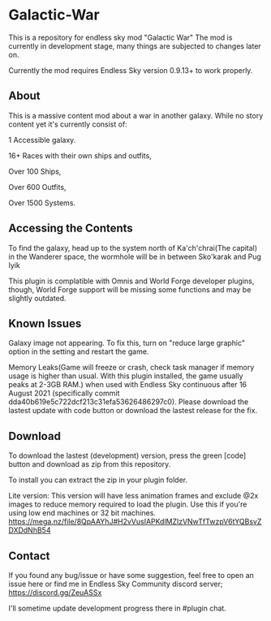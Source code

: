 # Galactic-War
This is a repository for endless sky mod "Galactic War"
The mod is currently in development stage, many things are subjected to changes later on.

Currently the mod requires Endless Sky version 0.9.13+ to work properly.

## About
This is a massive content mod about a war in another galaxy.
While no story content yet it's currently consist of:

1 Accessible galaxy.

16+ Races with their own ships and outfits,

Over 100 Ships,

Over 600 Outfits,

Over 1500 Systems.

## Accessing the Contents

To find the galaxy, head up to the system north of Ka'ch'chrai(The capital) in the Wanderer space, the wormhole will be in between Sko'karak and Pug Iyik

This plugin is complatible with Omnis and World Forge developer plugins, though, World Forge support will be missing some functions and may be slightly outdated.

## Known Issues
Galaxy image not appearing. To fix this, turn on "reduce large graphic" option in the setting and restart the game.

Memory Leaks(Game will freeze or crash, check task manager if memory usage is higher than usual. With this plugin installed, the game usually peaks at 2-3GB RAM.) when used with Endless Sky continuous after 16 August 2021 (specifically commit dda40b619e5c722dcf213c31efa53626486297c0). Please download the lastest update with code button or download the lastest release for the fix.

## Download
To download the lastest (development) version, press the green [code] button and download as zip from this repository.

To install you can extract the zip in your plugin folder.

Lite version:
This version will have less animation frames and exclude @2x images to reduce memory required to load the plugin. Use this if you're using low end machines or 32 bit machines.
https://mega.nz/file/8QpAAYhJ#H2vVusIAPKdlMZlzVNwTfTwzpV6tYQBsvZDXDdNhB54

## Contact
If you found any bug/issue or have some suggestion, feel free to open an issue here or find me in Endless Sky Community discord server; https://discord.gg/ZeuASSx 

I'll sometime update development progress there in #plugin chat.

